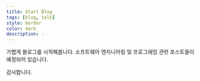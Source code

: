 ```yaml
---
title: Start Blog
tags: [blog, talk]
style: border
color: dark
description: -
---
```



<label>가볍게 블로그를 시작해봅니다.</label>
<a>소프트웨어 엔지니어링 및 프로그래밍 관련 포스트들이 예정되어 있습니다.</a>

<label class="text-primary">감사합니다.</label>

